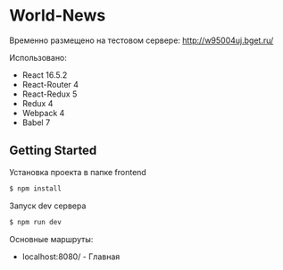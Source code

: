 # World-News

Временно размещено на тестовом сервере: http://w95004uj.bget.ru/

Использовано:
- React 16.5.2
- React-Router 4
- React-Redux 5
- Redux 4
- Webpack 4
- Babel 7

## Getting Started
Установка проекта в папке frontend
```sh
$ npm install
```

Запуск dev сервера
```sh
$ npm run dev
```
Основные маршруты:
  - localhost:8080/ - Главная
